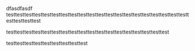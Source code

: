 dfasdfasdf
testtesttesttesttesttesttesttesttesttesttesttesttesttesttesttesttesttesttesttesttesttesttesttest

testtesttesttesttesttesttesttesttesttesttesttesttesttesttesttesttesttest

testtesttesttesttesttesttesttesttest